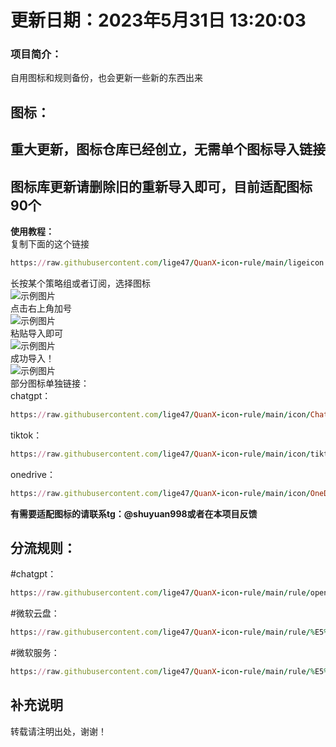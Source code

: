 # 更新日期：2023年5月31日 13:20:03
### 项目简介：
自用图标和规则备份，也会更新一些新的东西出来  
## 图标：  
## 重大更新，图标仓库已经创立，无需单个图标导入链接  
## 图标库更新请删除旧的重新导入即可，目前适配图标90个  
**使用教程：**  
复制下面的这个链接  
```ruby
https://raw.githubusercontent.com/lige47/QuanX-icon-rule/main/ligeicon.json
```  
长按某个策略组或者订阅，选择图标  
![示例图片](https://raw.githubusercontent.com/lige47/QuanX-icon-rule/main/jiaochen/IMG_0104.jpeg)  
点击右上角加号  
![示例图片](https://raw.githubusercontent.com/lige47/QuanX-icon-rule/main/jiaochen/IMG_0103.jpeg)  
粘贴导入即可  
![示例图片](https://raw.githubusercontent.com/lige47/QuanX-icon-rule/main/jiaochen/IMG_0105.jpeg)  
成功导入！  
![示例图片](https://raw.githubusercontent.com/lige47/QuanX-icon-rule/main/jiaochen/IMG_0106.jpeg)  
部分图标单独链接：  
chatgpt：
```ruby
https://raw.githubusercontent.com/lige47/QuanX-icon-rule/main/icon/ChatGPT-green.png
```  
tiktok：
```ruby
https://raw.githubusercontent.com/lige47/QuanX-icon-rule/main/icon/tiktok.png
```  
onedrive：
```ruby
https://raw.githubusercontent.com/lige47/QuanX-icon-rule/main/icon/OneDrive.png
```   
**有需要适配图标的请联系tg：@shuyuan998或者在本项目反馈**    
## 分流规则：  
#chatgpt：
```ruby
https://raw.githubusercontent.com/lige47/QuanX-icon-rule/main/rule/openai.list
```  
#微软云盘：
```ruby
https://raw.githubusercontent.com/lige47/QuanX-icon-rule/main/rule/%E5%BE%AE%E8%BD%AF%E4%BA%91%E7%9B%98.list
```  
#微软服务：
```ruby
https://raw.githubusercontent.com/lige47/QuanX-icon-rule/main/rule/%E5%BE%AE%E8%BD%AF%E6%9C%8D%E5%8A%A1.list
```  
## 补充说明
转载请注明出处，谢谢！
